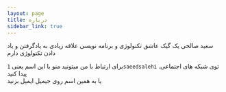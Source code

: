 ```yaml
---
layout: page
title: درباره
sidebar_link: true
---
```


<p class="message">
  سعید صالحی
  یک گیک عاشق تکنولوژی و برنامه نویسی
  علاقه زیادی به یادگرفتن و یاد دادن تکنولوژی دارم
  
</p>

برای ارتباط با من میتونید منو با این اسم یعنی `1saeedsalehi` .توی شبکه های اجتماعی پیدا کنید
<br/>
یا به همین اسم روی جیمیل ایمیل بزنید 
